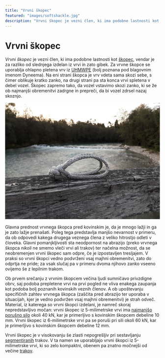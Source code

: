 ```yaml
---
title: "Vrvni škopec"
featured: "images/softshackle.jpg"
description: "Vrvni škopec je vezni člen, ki ima podobne lastnosti kot škopec, vendar je za razliko od slednjega izdelan iz vrvi in zato gibek."
---
```


# Vrvni škopec

_Vrvni škopec_ je vezni člen, ki ima podobne lastnosti kot [škopec](skopec), vendar je za razliko od slednjega izdelan iz vrvi in zato gibek. Za vrvne škopce se uporablja ohlapno pletena vrv iz [UHMWPE](https://en.wikipedia.org/wiki/UHMWPE) (bolj poznana pod blagovnim imenom Dyneema). Na eni strani škopca je vrv vdeta sama skozi sebe, s čimer oblikuje kratko zanko, na drugi strani pa sta konca vrvi spletena v debel vozel. Škopec zapremo tako, da vozel vstavimo skozi zanko, ki se že ob najmanjši obremenitvi zadrgne in prepreči, da bi vozel zdrsel nazaj skoznjo.

![Vrvni škopec](images/softshackle.jpg)

Glavna prednost vrvnega škopca pred kovinskim je, da je mnogo lažji in ga je zato lažje prenašati. Poleg tega predstavlja manjšo nevarnost v primeru, da ob odpovedi kakega drugega veznega člena z veliko hitrostjo odleti v človeka. Glavni pomanjkljivosti sta neodpornost na abrazijo (preko vrvnega škopca _nikoli_ ne smemo vleči vrvi ali trakov) ter načelna možnost, da se neobremenjen vrvni škopec sam odpre, če je izpostavljen tresljajem. V praksi so vrvni škopci vedno podvrženi vsaj majhni obremenitvi, zato do odprtja ne pride; za vsak slučaj pa v primeru dvoma njihovo zanko vseeno ovijemo še z lepilnim trakom.

Ob prvem srečanju z vrvnim škopcem večina ljudi sumničavo privzdigne obrv, saj podoba prepletene vrvi na prvi pogled ne vliva enakega zaupanja kot podoba bolj poznanih kovinskih veznih členov. A ob upoštevanju specifičnih zahtev vrvnega škopca (zaščita pred abrazijo ter uporaba v situacijah, kjer je vedno podvržen vsaj majhni obremenitvi) je strah odveč. Material, iz katerega so vrvni škopci izdelani, je namreč skoraj nepredstavljivo močan: vrvni škopec iz 5-milimetrske vrvi ima [najmanjšo porušno silo](najmanjsa-porusna-sila) okoli 40 kN, kar je primerljivo s kovinskim škopcem debeline 10 mm. Vrvni škopec iz 6-milimetrske vrvi pa se poruši pri sili okoli 60 kN, kar je primerljivo s kovinskim škopcem debeline 12 mm.

Vrvni škopec je v visokovanju še zlasti nepogrešljiv pri sestavljanju [segmentiranih](segmentiranje) trakov. V ta namen se uporabljajo vrvni škopci iz 5-milimetrske vrvi, ki so zelo kompaktni, obenem pa znatno močnejši od večine [trakov](trak).

